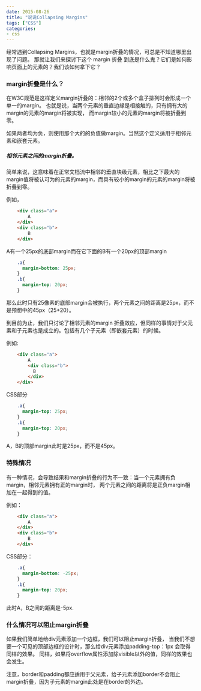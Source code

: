 ```yaml
---
date: 2015-08-26
title: "说说Collapsing Margins"
tags: ["CSS"]
categories:
- css
---
```


经常遇到Collapsing Margins，也就是margin折叠的情况，可总是不知道哪里出现了问题。
那就让我们来探讨下这个 margin 折叠 到底是什么鬼？它们是如何影响页面上的元素的？我们该如何拿下它？

### margin折叠是什么？

在W3C规范是这样定义margin折叠的：相邻的2个或多个盒子排列时会形成一个单一的margin。
也就是说，当两个元素的垂直边缘是相接触的，只有拥有大的margin的元素的margin将被实现，
而margin较小的元素的margin将被折叠到零。

如果两者均为负，则使用那个大的的负值做margin。当然这个定义适用于相邻元素和嵌套元素。

##### 相邻元素之间的margin折叠。

简单来说，这意味着在正常文档流中相邻的垂直块级元素，相比之下最大的margin值将被认可为的元素的margin，而具有较小的margin的元素的margin将被折叠到零。

例如，

```html
    <div class="a">
        A
    </div>
    <div class="b">
        B
    </div>
```
A有一个25px的底部margin而在它下面的B有一个20px的顶部margin

```css
    .a{
      margin-bottom: 25px;
    }
    .b{
      margin-top: 20px;
    }
```
那么此时只有25像素的底部margin会被执行，两个元素之间的距离是25px，而不是预想中的45px（25+20）。

到目前为止，我们只讨论了相邻元素的margin 折叠效应，但同样的事情对于父元素和子元素也是成立的。包括有几个子元素（即嵌套元素）的时候。

例如:

```html
    <div class="a">
        A
        <div class="b">
          B
        </div>
    </div>
```
CSS部分

```css
    .a{
      margin-top: 25px;
    }
    .b{
      margin-top: 20px;
    }
```
A，B的顶部margin此时是25px，而不是45px。

### 特殊情况

有一种情况，会导致结果和margin折叠的行为不一致：当一个元素拥有负margin，相邻元素拥有正的margin时，
两个元素之间的距离将是正负margin相加在一起得到的值。

例如：

```html
    <div class="a">
        A
    </div>
    <div class="b">
        B
    </div>
```
CSS部分：

```css
    .a{
      margin-bottom: -25px;
    }
    .b{
      margin-top: 20px;
    }
```
此时A，B之间的距离是-5px.

### 什么情况可以阻止margin折叠

如果我们简单地给div元素添加一个边框，我们可以阻止margin折叠，
当我们不想要一个可见的顶部边框的设计时，那么给div元素添加padding-top：1px 会取得同样的效果。
同样，如果将overflow属性添加除visible以外的值，同样的效果也会发生。


注意，border和padding都应适用于父元素，给子元素添加border不会阻止margin折叠，因为子元素的margin此处是在border的外边。
